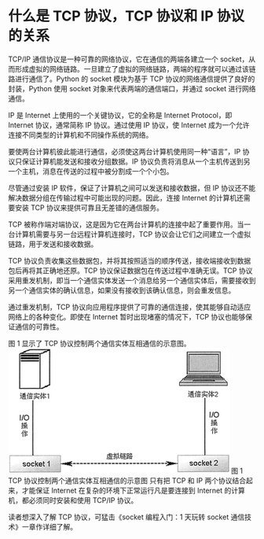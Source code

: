 # 什么是 TCP 协议，TCP 协议和 IP 协议的关系

TCP/IP 通信协议是一种可靠的网络协议，它在通信的两端各建立一个 socket，从而形成虚拟的网络链路。一旦建立了虚拟的网络链路，两端的程序就可以通过该链路进行通信了。Python 的 socket 模块为基于 TCP 协议的网络通信提供了良好的封装，Python 使用 socket 对象来代表两端的通信端口，并通过 socket 进行网络通信。

IP 是 Internet 上使用的一个关键协议，它的全称是 Internet Protocol，即 Internet 协议，通常简称 IP 协议。通过使用 IP 协议，使 Internet 成为一个允许连接不同类型的计算机和不同操作系统的网络。

要使两台计算机彼此能进行通信，必须使这两台计算机使用同一种“语言”，IP 协议只保证计算机能发送和接收分组数据。IP 协议负责将消息从一个主机传送到另一个主机，消息在传送的过程中被分割成一个个小包。

尽管通过安装 IP 软件，保证了计算机之间可以发送和接收数据，但 IP 协议还不能解决数据分组在传输过程中可能出现的问题。因此，连接 Internet 的计算机还需要安装 TCP 协议来提供可靠且无差错的通信服务。

TCP 被称作端对端协议，这是因为它在两台计算机的连接中起了重要作用。当一台计算机需要与另一台远程计算机连接时，TCP 协议会让它们之间建立一个虚拟链路，用于发送和接收数据。

TCP 协议负责收集这些数据包，并将其按照适当的顺序传送，接收端接收到数据包后再将其正确地还原。TCP 协议保证数据包在传送过程中准确无误。TCP 协议采用重发机制，即当一个通信实体发送一个消息给另一个通信实体后，需要接收到另一个通信实体的确认信息，如果没有接收到该确认信息，则会重发信息。

通过重发机制，TCP 协议向应用程序提供了可靠的通信连接，使其能够自动适应网络上的各种变化。即使在 Internet 暂时出现堵塞的情况下，TCP 协议也能够保证通信的可靠性。

图 1 显示了 TCP 协议控制两个通信实体互相通信的示意图。
![TCP 协议控制两个通信实体互相通信的示意图](img/93327e11b739e73c01264c17f209d90c.jpg)
图 1 TCP 协议控制两个通信实体互相通信的示意图
只有把 TCP 和 IP 两个协议结合起来，才能保证 Internet 在复杂的环境下正常运行凡是要连接到 Internet 的计算机，都必须同时安装和使用 TCP/IP 协议。

读者想深入了解 TCP 协议，可猛击《socket 编程入门：1 天玩转 socket 通信技术》一章作详细了解。